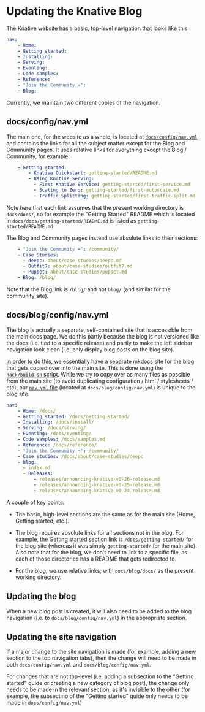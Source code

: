 # Updating the Knative Blog

The Knative website has a basic, top-level navigation that looks like this:

```yaml
nav:
    - Home: 
    - Getting started:
    - Installing:
    - Serving:
    - Eventing:
    - Code samples:
    - Reference:
    - "Join the Community ➠":
    - Blog: 
```

Currently, we maintain two different copies of the navigation. 

## docs/config/nav.yml

The main one, for the website as a whole, is located at [`docs/config/nav.yml`](docs/config/nav.yml) and contains the links for all the subject matter except for the Blog and Community pages. It uses relative links for everything except the Blog / Community, for example:

```yaml
    - Getting started:
        - Knative Quickstart: getting-started/README.md
        - Using Knative Serving:
          - First Knative Service: getting-started/first-service.md
          - Scaling to Zero: getting-started/first-autoscale.md
          - Traffic Splitting: getting-started/first-traffic-split.md
```

Note here that each link assumes that the present working directory is `docs/docs/`, so for example the "Getting Started" README which is located in `docs/docs/getting-started/README.md` is listed as `getting-started/README.md`

The Blog and Community pages instead use absolute links to their sections:

```yaml
    - "Join the Community ➠": /community/
    - Case Studies:
      - deepc: about/case-studies/deepc.md
      - Outfit7: about/case-studies/outfit7.md
      - Puppet: about/case-studies/puppet.md
    - Blog: /blog/
```

Note that the Blog link is `/blog/` and not `blog/` (and similar for the community site).

## docs/blog/config/nav.yml

The blog is actually a separate, self-contained site that is accessible from the main docs page. We do this partly because the blog is not versioned like the docs (i.e. tied to a specific release) and partly to make the left sidebar navigation look clean (i.e. only display blog posts on the blog site).

In order to do this, we essentially have a separate mkdocs site for the blog that gets copied over into the main site. This is done using the [`hack/build.sh` script](https://github.com/knative/docs/blob/main/hack/build.sh#L84-L90). While we try to copy over as many files as possible from the main site (to avoid duplicating configuration / html / stylesheets / etc), our [`nav.yml` file](docs/blog/config/nav.yml) (located at `docs/blog/config/nav.yml`) is unique to the blog site.

```yaml
nav:
    - Home: /docs/
    - Getting started: /docs/getting-started/
    - Installing: /docs/install/
    - Serving: /docs/serving/
    - Eventing: /docs/eventing/
    - Code samples: /docs/samples.md
    - Reference: /docs/reference/
    - "Join the Community ➠": /community/
    - Case studies: /docs/about/case-studies/deepc
    - Blog:
      - index.md
      - Releases:
          - releases/announcing-knative-v0-26-release.md
          - releases/announcing-knative-v0-25-release.md
          - releases/announcing-knative-v0-24-release.md
```

A couple of key points:

* The basic, high-level sections are the same as for the main site (Home, Getting started, etc.).

* The blog requires absolute links for all sections not in the blog. For example, the Getting started section link is `/docs/getting-started/` for the blog site (whereas it was simply `getting-started/` for the main site). Also note that for the blog, we don't need to link to a specific file, as each of those directories has a README that gets redirected to.

* For the blog, we use relative links, with `docs/blog/docs/` as the present working directory.

## Updating the blog

When a new blog post is created, it will also need to be added to the blog navigation (i.e. to `docs/blog/config/nav.yml`) in the appropriate section. 

## Updating the site navigation

If a major change to the site navigation is made (for example, adding a new section to the top navigation tabs), then the change will need to be made in both `docs/config/nav.yml` and `docs/blog/config/nav.yml`.

For changes that are not top-level (i.e. adding a subsection to the "Getting started" guide or creating a new category of blog post), the change only needs to be made in the relevant section, as it's invisible to the other (for example, the subsectino of the "Getting started" guide only needs to be made in `docs/config/nav.yml`)

